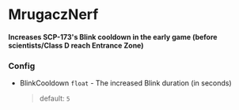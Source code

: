 ﻿# MrugaczNerf

#### Increases SCP-173's Blink cooldown in the early game (before scientists/Class D reach Entrance Zone)

### Config

- BlinkCooldown `float` - The increased Blink duration (in seconds)

  > default: `5`